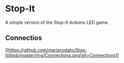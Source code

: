 # Stop-It 
A simple version of the Stop-It Arduino LED game.

## Connectios
[[https://github.com/marianodato/Stop-It/blob/master/img/Connections.png|alt=Connections]]
